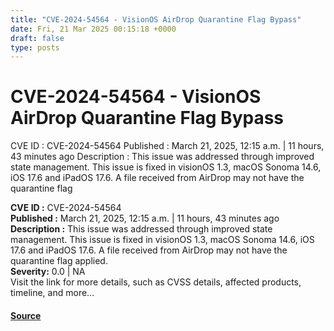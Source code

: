 ```yaml
---
title: "CVE-2024-54564 - VisionOS AirDrop Quarantine Flag Bypass"
date: Fri, 21 Mar 2025 00:15:18 +0000
draft: false
type: posts
---
```

# CVE-2024-54564 - VisionOS AirDrop Quarantine Flag Bypass





 CVE ID : CVE-2024-54564 Published : March 21, 2025, 12:15 a.m. | 11 hours, 43 minutes ago Description : This issue was addressed through improved state management. This issue is fixed in visionOS 1.3, macOS Sonoma 14.6, iOS 17.6 and iPadOS 17.6. A file received from AirDrop may not have the quarantine flag

**CVE ID :** CVE-2024-54564  
**Published :** March 21, 2025, 12:15 a.m. | 11 hours, 43 minutes ago  
**Description :** This issue was addressed through improved state management. This issue is fixed in visionOS 1.3, macOS Sonoma 14.6, iOS 17.6 and iPadOS 17.6. A file received from AirDrop may not have the quarantine flag applied.  
**Severity:** 0.0 | NA  
Visit the link for more details, such as CVSS details, affected products, timeline, and more...

#### [Source](https://cvefeed.io/vuln/detail/CVE-2024-54564)

